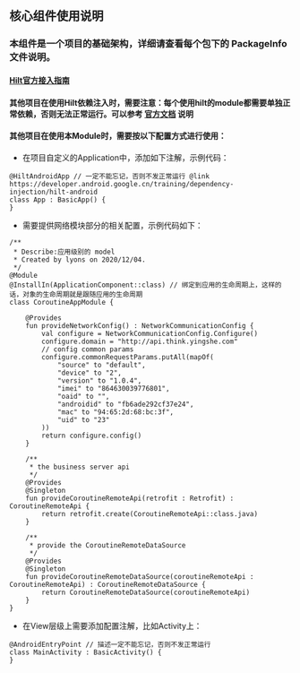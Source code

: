 ## 核心组件使用说明

### 本组件是一个项目的基础架构，详细请查看每个包下的 **PackageInfo** 文件说明。

#### [Hilt官方接入指南](https://developer.android.google.cn/training/dependency-injection/hilt-android)
#### 其他项目在使用Hilt依赖注入时，需要注意：每个使用hilt的module都需要单独正常依赖，否则无法正常运行。可以参考 [官方文档](https://developer.android.google.cn/training/dependency-injection/hilt-multi-module) 说明

#### 其他项目在使用本Module时，需要按以下配置方式进行使用：
- 在项目自定义的Application中，添加如下注解，示例代码：
```
@HiltAndroidApp // 一定不能忘记，否则不发正常运行 @link https://developer.android.google.cn/training/dependency-injection/hilt-android
class App : BasicApp() {
}
```
- 需要提供网络模块部分的相关配置，示例代码如下：
```
/**
 * Describe:应用级别的 model
 * Created by lyons on 2020/12/04.
 */
@Module
@InstallIn(ApplicationComponent::class) // 绑定到应用的生命周期上，这样的话，对象的生命周期就是跟随应用的生命周期
class CoroutineAppModule {

    @Provides
    fun provideNetworkConfig() : NetworkCommunicationConfig {
        val configure = NetworkCommunicationConfig.Configure()
        configure.domain = "http://api.think.yingshe.com"
        // config common params
        configure.commonRequestParams.putAll(mapOf(
            "source" to "default",
            "device" to "2",
            "version" to "1.0.4",
            "imei" to "864630039776801",
            "oaid" to "",
            "androidid" to "fb6ade292cf37e24",
            "mac" to "94:65:2d:68:bc:3f",
            "uid" to "23"
        ))
        return configure.config()
    }

    /**
     * the business server api
     */
    @Provides
    @Singleton
    fun provideCoroutineRemoteApi(retrofit : Retrofit) : CoroutineRemoteApi {
        return retrofit.create(CoroutineRemoteApi::class.java)
    }

    /**
     * provide the CoroutineRemoteDataSource
     */
    @Provides
    @Singleton
    fun provideCoroutineRemoteDataSource(coroutineRemoteApi : CoroutineRemoteApi) : CoroutineRemoteDataSource {
        return CoroutineRemoteDataSource(coroutineRemoteApi)
    }
}
```
- 在View层级上需要添加配置注解，比如Activity上：
```
@AndroidEntryPoint // 描述一定不能忘记，否则不发正常运行
class MainActivity : BasicActivity() {
}
```